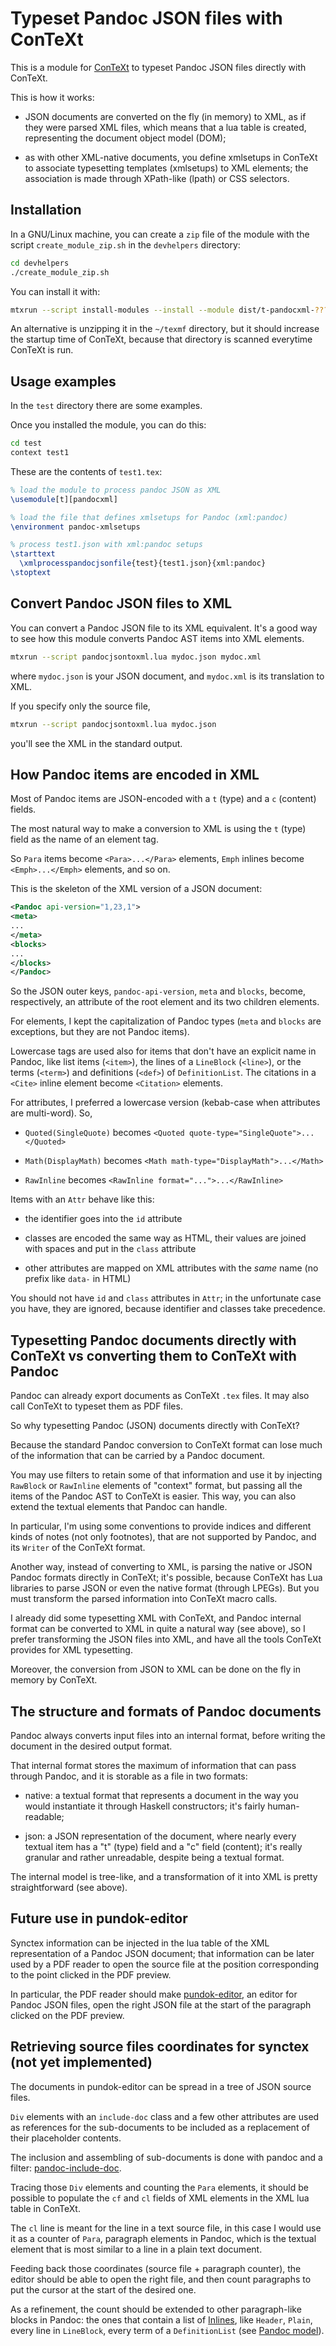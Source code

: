 # Typeset Pandoc JSON files with ConTeXt

This is a module for [ConTeXt](https://wiki.contextgarden.net)
to typeset Pandoc JSON files directly with ConTeXt.

This is how it works:

- JSON documents are converted on the fly (in memory) to XML,
  as if they were parsed XML files, which means that a lua table
  is created, representing the document object model (DOM);

- as with other XML-native documents, you define xmlsetups in ConTeXt
  to associate typesetting templates (xmlsetups) to XML elements;
  the association is made through XPath-like (lpath) or CSS selectors.

## Installation

In a GNU/Linux machine, you can create a `zip` file of the module
with the script `create_module_zip.sh` in the `devhelpers` directory:

```sh
cd devhelpers
./create_module_zip.sh
```

You can install it with:

```sh
mtxrun --script install-modules --install --module dist/t-pandocxml-????.??.??.zip
```

An alternative is unzipping it in the `~/texmf` directory, but it should increase
the startup time of ConTeXt, because that directory is scanned everytime ConTeXt is run.

## Usage examples

In the `test` directory there are some examples.

Once you installed the module, you can do this:

```sh
cd test
context test1
```

These are the contents of `test1.tex`:

```tex
% load the module to process pandoc JSON as XML
\usemodule[t][pandocxml]

% load the file that defines xmlsetups for Pandoc (xml:pandoc)
\environment pandoc-xmlsetups

% process test1.json with xml:pandoc setups
\starttext
  \xmlprocesspandocjsonfile{test}{test1.json}{xml:pandoc}
\stoptext
```

## Convert Pandoc JSON files to XML

You can convert a Pandoc JSON file to its XML equivalent.
It's a good way to see how this module converts Pandoc AST items into XML elements.

```sh
mtxrun --script pandocjsontoxml.lua mydoc.json mydoc.xml
```

where `mydoc.json` is your JSON document, and `mydoc.xml` is its translation to XML.

If you specify only the source file,

```sh
mtxrun --script pandocjsontoxml.lua mydoc.json
```

you'll see the XML in the standard output.

## How Pandoc items are encoded in XML

Most of Pandoc items are JSON-encoded with a `t` (type) and a `c` (content) fields.

The most natural way to make a conversion to XML is using the `t` (type) field
as the name of an element tag.

So `Para` items become `<Para>...</Para>` elements, `Emph` inlines become `<Emph>...</Emph>`
elements, and so on.

This is the skeleton of the XML version of a JSON document:

```xml
<Pandoc api-version="1,23,1">
<meta>
...
</meta>
<blocks>
...
</blocks>
</Pandoc>
```

So the JSON outer keys, `pandoc-api-version`, `meta` and `blocks`, become, respectively,
an attribute of the root element and its two children elements.

For elements, I kept the capitalization of Pandoc types (`meta` and `blocks` are exceptions,
but they are not Pandoc items).

Lowercase tags are used also for items that don't have an explicit name in Pandoc, like list items (`<item>`), the lines of a `LineBlock` (`<line>`), or the terms (`<term>`) and definitions (`<def>`) of `DefinitionList`.
The citations in a `<Cite>` inline element become `<Citation>` elements.

For attributes, I preferred a lowercase version (kebab-case when attributes are multi-word).
So,

- `Quoted(SingleQuote)` becomes `<Quoted quote-type="SingleQuote">...</Quoted>`

- `Math(DisplayMath)` becomes `<Math math-type="DisplayMath">...</Math>`

- `RawInline` becomes `<RawInline format="...">...</RawInline>`

Items with an `Attr` behave like this:

- the identifier goes into the `id` attribute

- classes are encoded the same way as HTML, their values are joined with spaces
  and put in the `class` attribute

- other attributes are mapped on XML attributes with the _same_ name (no prefix
  like `data-` in HTML)

You should not have `id` and `class` attributes in `Attr`; in the unfortunate case
you have, they are ignored, because identifier and classes take precedence.

## Typesetting Pandoc documents directly with ConTeXt vs converting them to ConTeXt with Pandoc

Pandoc can already export documents as ConTeXt `.tex` files.
It may also call ConTeXt to typeset them as PDF files.

So why typesetting Pandoc (JSON) documents directly with ConTeXt?

Because the standard Pandoc conversion to ConTeXt format can lose much of
the information that can be carried by a Pandoc document.

You may use filters to retain some of that information and use it
by injecting `RawBlock` or `RawInline` elements of "context" format,
but passing all the items of the Pandoc AST to ConTeXt is easier.
This way, you can also extend the textual elements that Pandoc can handle.

In particular, I'm using some conventions to provide indices and different
kinds of notes (not only footnotes), that are not supported by Pandoc,
and its `Writer` of the ConTeXt format.

Another way, instead of converting to XML, is parsing the native
or JSON Pandoc formats directly in ConTeXt;
it's possible, because ConTeXt has Lua libraries to parse JSON
or even the native format (through LPEGs).
But you must transform the parsed information into ConTeXt macro calls.

I already did some typesetting XML with ConTeXt, and Pandoc internal format
can be converted to XML in quite a natural way (see above), so I prefer 
transforming the JSON files into XML, and have all the tools ConTeXt
provides for XML typesetting.

Moreover, the conversion from JSON to XML can be done on the fly in
memory by ConTeXt.

## The structure and formats of Pandoc documents

Pandoc always converts input files into an internal format,
before writing the document in the desired output format.

That internal format stores the maximum of information that can
pass through Pandoc, and it is storable as a file in two formats:

- native: a textual format that represents a document in the way
          you would instantiate it through Haskell constructors;
          it's fairly human-readable;

- json:   a JSON representation of the document, where nearly every
          textual item has a "t" (type) field and a "c" field (content);
          it's really granular and rather unreadable, despite being
          a textual format.

The internal model is tree-like, and a transformation of it into XML
is pretty straightforward (see above).

## Future use in pundok-editor

Synctex information can be injected in the lua table of the
XML representation of a Pandoc JSON document;
that information can be later used by a PDF reader to open the
source file at the position corresponding to the point clicked
in the PDF preview.

In particular, the PDF reader should make
[pundok-editor](https://github.com/massifrg/pundok-editor), an editor
for Pandoc JSON files, open the right JSON file at the start of the
paragraph clicked on the PDF preview.

## Retrieving source files coordinates for synctex (not yet implemented)

The documents in pundok-editor can be spread in a tree of JSON source files.

`Div` elements with an `include-doc` class and a few other attributes are
used as references for the sub-documents to be included as a replacement
of their placeholder contents.

The inclusion and assembling of sub-documents is done with pandoc and
a filter: [pandoc-include-doc](https://github.com/massifrg/pandoc-include-doc).

Tracing those `Div` elements and counting the `Para` elements, it should be possible
to populate the `cf` and `cl` fields of XML elements in the XML lua table in ConTeXt.

The `cl` line is meant for the line in a text source file, in this case I would use
it as a counter of `Para`, paragraph elements in Pandoc, which is the textual element
that is most similar to a line in a plain text document.

Feeding back those coordinates (source file + paragraph counter), the editor should
be able to open the right file, and then count paragraphs to put the cursor at the
start of the desired one.

As a refinement, the count should be extended to other paragraph-like blocks
in Pandoc: the ones that contain a list of
[Inlines](https://hackage.haskell.org/package/pandoc-types-1.23.1/docs/Text-Pandoc-Definition.html#t:Inline),
like `Header`, `Plain`, every line in `LineBlock`, every term of a `DefinitionList`
(see [Pandoc model](https://hackage.haskell.org/package/pandoc-types-1.23.1/docs/Text-Pandoc-Definition.html)).
